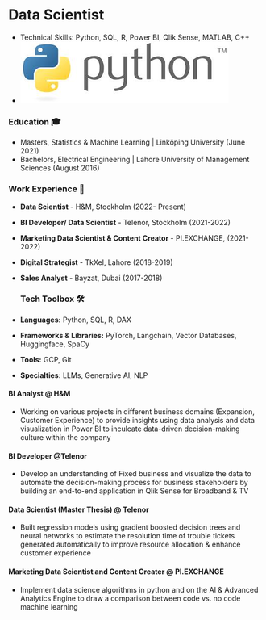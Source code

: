 # Data Scientist

- Technical Skills: Python, SQL, R, Power BI, Qlik Sense, MATLAB, C++
- ![Python](/assets/python2.jpeg.jfif)

### Education 🎓

- Masters, Statistics & Machine Learning | Linköping University (June 2021)
- Bachelors, Electrical Engineering | Lahore University of Management Sciences (August 2016)

### Work Experience 🌟

- **Data Scientist** - H&M, Stockholm (2022- Present)
- **BI Developer/ Data Scientist** - Telenor, Stockholm (2021-2022)
- **Marketing Data Scientist & Content Creator** - PI.EXCHANGE, (2021-2022)
- **Digital Strategist** - TkXel, Lahore (2018-2019)
- **Sales Analyst** - Bayzat, Dubai (2017-2018)

  ### Tech Toolbox 🛠️
- **Languages:** Python, SQL, R, DAX
- **Frameworks & Libraries:** PyTorch, Langchain, Vector Databases, Huggingface, SpaCy
- **Tools:** GCP, Git
- **Specialties:** LLMs, Generative AI, NLP

#### BI Analyst @ H&M
- Working on various projects in different business domains (Expansion, Customer Experience) to provide insights using data analysis and data visualization in Power BI to inculcate data-driven decision-making culture within the company

#### BI Developer @Telenor
- Develop an understanding of Fixed business and visualize the data to automate the decision-making process for business stakeholders by building an end-to-end application in Qlik Sense for Broadband & TV

#### Data Scientist (Master Thesis) @ Telenor
- Built regression models using gradient boosted decision trees and neural networks to estimate the resolution time of trouble tickets generated automatically to improve resource allocation & enhance customer experience

#### Marketing Data Scientist and Content Creater @ PI.EXCHANGE 
- Implement data science algorithms in python and on the AI & Advanced Analytics Engine to draw a comparison between code vs. no code machine learning
